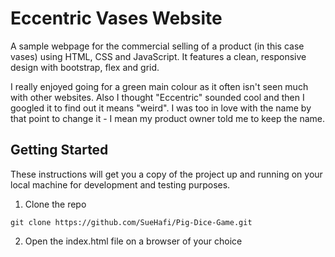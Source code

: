 # Eccentric Vases Website

A sample webpage for the commercial selling of a product (in this case vases) using HTML, CSS and JavaScript. It features a clean, responsive design with bootstrap, flex and grid.

I really enjoyed going for a green main colour as it often isn't seen much with other websites. Also I thought "Eccentric" sounded cool and then I googled it to find out it means "weird". I was too in love with the name by that point to change it - I mean my product owner told me to keep the name.

## Getting Started

These instructions will get you a copy of the project up and running on your local machine for development and testing purposes.

1. Clone the repo

```
git clone https://github.com/SueHafi/Pig-Dice-Game.git
```

2. Open the index.html file on a browser of your choice
